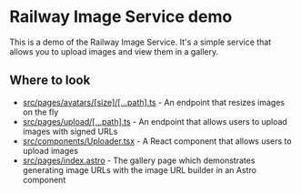 # Railway Image Service demo

This is a demo of the Railway Image Service. It's a simple service that allows you to upload images and view them in a gallery.

## Where to look

- [src/pages/avatars/\[size\]/\[...path\].ts](src/pages/avatars/%5Bsize%5D/%5B...path%5D.ts) - An endpoint that resizes images on the fly
- [src/pages/upload/\[...path\].ts](src/pages/upload/%5B...path%5D.ts) - An endpoint that allows users to upload images with signed URLs
- [src/components/Uploader.tsx](src/components/Uploader.tsx) - A React component that allows users to upload images
- [src/pages/index.astro](src/pages/index.astro) - The gallery page which demonstrates generating image URLs with the image URL builder in an Astro component
